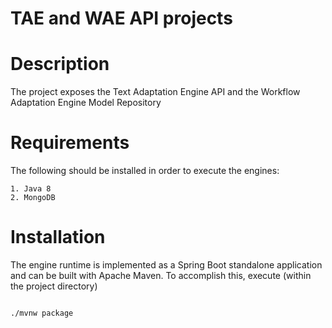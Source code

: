 TAE and WAE API projects
===========

Description
===========

The project exposes the Text Adaptation Engine API and the Workflow Adaptation Engine Model Repository

Requirements
===========

The following should be installed in order to execute the engines:

    1. Java 8
    2. MongoDB 
    
Installation
===========

The engine runtime is implemented as a Spring Boot standalone application and can be built with Apache Maven.
To accomplish this, execute (within the project directory)

<code>
./mvnw package
</code>      
       
       
       